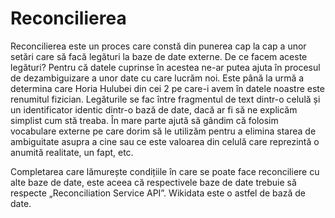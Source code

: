 # Reconcilierea

Reconcilierea este un proces care constă din punerea cap la cap a unor setări care să facă legături la baze de date externe. De ce facem aceste legături? Pentru că datele cuprinse în acestea ne-ar putea ajuta în procesul de dezambiguizare a unor date cu care lucrăm noi. Este până la urmă a determina care Horia Hulubei din cei 2 pe care-i avem în datele noastre este renumitul fizician. Legăturile se fac între fragmentul de text dintr-o celulă și un identificator identic dintr-o bază de date, dacă ar fi să ne explicăm simplist cum stă treaba.
În mare parte ajută să gândim că folosim vocabulare externe pe care dorim să le utilizăm pentru a elimina starea de ambiguitate asupra a cine sau ce este valoarea din celulă care reprezintă o anumită realitate, un fapt, etc.

Completarea care lămurește condițiile în care se poate face reconciliere cu alte baze de date, este aceea că respectivele baze de date trebuie să respecte „Reconciliation Service API”. Wikidata este o astfel de bază de date.
